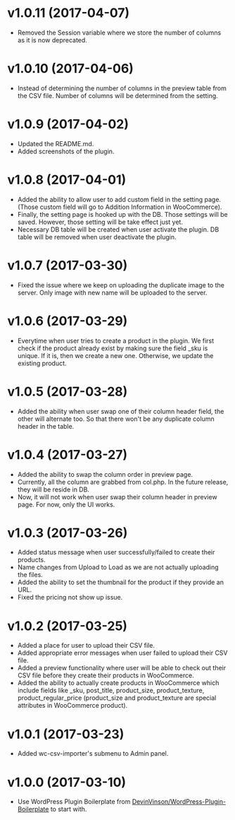 v1.0.11 (2017-04-07)
======

* Removed the Session variable where we store the number of columns as it is now deprecated.

v1.0.10 (2017-04-06)
======

* Instead of determining the number of columns in the preview table from the CSV file. Number of columns will be determined from the setting.

v1.0.9 (2017-04-02)
======

* Updated the README.md.
* Added screenshots of the plugin.

v1.0.8 (2017-04-01)
======

* Added the ability to allow user to add custom field in the setting page. (Those custom field will go to Addition Information in WooCommerce).
* Finally, the setting page is hooked up with the DB. Those settings will be saved. However, those setting will be take effect just yet.
* Necessary DB table will be created when user activate the plugin. DB table will be removed when user deactivate the plugin.

v1.0.7 (2017-03-30)
======

* Fixed the issue where we keep on uploading the duplicate image to the server. Only image with new name will be uploaded to the server.

v1.0.6 (2017-03-29)
======

* Everytime when user tries to create a product in the plugin. We first check if the product already exist by making sure the field _sku is unique. If it is, then we create a new one. Otherwise, we update the existing product.

v1.0.5 (2017-03-28)
======

* Added the ability when user swap one of their column header field, the other will alternate too. So that there won't be any duplicate column header in the table.

v1.0.4 (2017-03-27)
======

* Added the ability to swap the column order in preview page.
* Currently, all the column are grabbed from col.php. In the future release, they will be reside in DB.
* Now, it will not work when user swap their column header in preview page. For now, only the UI works.

v1.0.3 (2017-03-26)
======

* Added status message when user successfully/failed to create their products.
* Name changes from Upload to Load as we are not actually uploading the files.
* Added the ability to set the thumbnail for the product if they provide an URL.
* Fixed the pricing not show up issue.

v1.0.2 (2017-03-25)
======

* Added a place for user to upload their CSV file.
* Added appropriate error messages when user failed to upload their CSV file.
* Added a preview functionality where user will be able to check out their CSV file before they create their products in WooCommerce.
* Added the ability to actually create products in WooCommerce which include fields like _sku, post_title, product_size, product_texture, product_regular_price (product_size and product_texture are special attributes in WooCommerce product).

v1.0.1 (2017-03-23)
======

* Added wc-csv-importer's submenu to Admin panel.

v1.0.0 (2017-03-10)
======

* Use WordPress Plugin Boilerplate from [DevinVinson/WordPress-Plugin-Boilerplate](https://github.com/DevinVinson/WordPress-Plugin-Boilerplate) to start with.